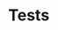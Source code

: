 # Tests

<!--
  TODO: write document

  This document should contain instructions on how to run the exercise's tests.

  The instructions should be short and to the point.

  The docs/TESTS.md file can contain a more verbose description on how to run tests.

  When a student downloads an exercise via the CLI, this file's contents are
  included into the HELP.md file.

  See https://exercism.org/docs/building/tracks/shared-files for more information.
-->
